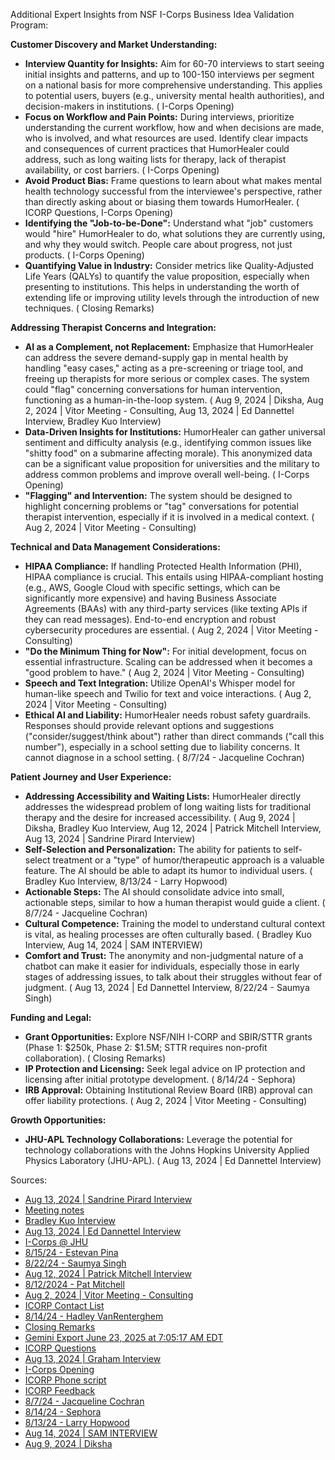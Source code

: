 Additional Expert Insights from NSF I-Corps Business Idea Validation Program:

**Customer Discovery and Market Understanding:**

* **Interview Quantity for Insights:** Aim for 60-70 interviews to start seeing initial insights and patterns, and up to 100-150 interviews per segment on a national basis for more comprehensive understanding. This applies to potential users, buyers (e.g., university mental health authorities), and decision-makers in institutions. ( I-Corps Opening)  
* **Focus on Workflow and Pain Points:** During interviews, prioritize understanding the current workflow, how and when decisions are made, who is involved, and what resources are used. Identify clear impacts and consequences of current practices that HumorHealer could address, such as long waiting lists for therapy, lack of therapist availability, or cost barriers. ( I-Corps Opening)  
* **Avoid Product Bias:** Frame questions to learn about what makes mental health technology successful from the interviewee's perspective, rather than directly asking about or biasing them towards HumorHealer. ( ICORP Questions, I-Corps Opening)  
* **Identifying the "Job-to-be-Done":** Understand what "job" customers would "hire" HumorHealer to do, what solutions they are currently using, and why they would switch. People care about progress, not just products. ( I-Corps Opening)  
* **Quantifying Value in Industry:** Consider metrics like Quality-Adjusted Life Years (QALYs) to quantify the value proposition, especially when presenting to institutions. This helps in understanding the worth of extending life or improving utility levels through the introduction of new techniques. ( Closing Remarks)

**Addressing Therapist Concerns and Integration:**

* **AI as a Complement, not Replacement:** Emphasize that HumorHealer can address the severe demand-supply gap in mental health by handling "easy cases," acting as a pre-screening or triage tool, and freeing up therapists for more serious or complex cases. The system could "flag" concerning conversations for human intervention, functioning as a human-in-the-loop system. ( Aug 9, 2024 | Diksha, Aug 2, 2024 | Vitor Meeting \- Consulting, Aug 13, 2024 | Ed Dannettel Interview, Bradley Kuo Interview)  
* **Data-Driven Insights for Institutions:** HumorHealer can gather universal sentiment and difficulty analysis (e.g., identifying common issues like "shitty food" on a submarine affecting morale). This anonymized data can be a significant value proposition for universities and the military to address common problems and improve overall well-being. ( I-Corps Opening)  
* **"Flagging" and Intervention:** The system should be designed to highlight concerning problems or "tag" conversations for potential therapist intervention, especially if it is involved in a medical context. ( Aug 2, 2024 | Vitor Meeting \- Consulting)

**Technical and Data Management Considerations:**

* **HIPAA Compliance:** If handling Protected Health Information (PHI), HIPAA compliance is crucial. This entails using HIPAA-compliant hosting (e.g., AWS, Google Cloud with specific settings, which can be significantly more expensive) and having Business Associate Agreements (BAAs) with any third-party services (like texting APIs if they can read messages). End-to-end encryption and robust cybersecurity procedures are essential. ( Aug 2, 2024 | Vitor Meeting \- Consulting)  
* **"Do the Minimum Thing for Now":** For initial development, focus on essential infrastructure. Scaling can be addressed when it becomes a "good problem to have." ( Aug 2, 2024 | Vitor Meeting \- Consulting)  
* **Speech and Text Integration:** Utilize OpenAI's Whisper model for human-like speech and Twilio for text and voice interactions. ( Aug 2, 2024 | Vitor Meeting \- Consulting)  
* **Ethical AI and Liability:** HumorHealer needs robust safety guardrails. Responses should provide relevant options and suggestions ("consider/suggest/think about") rather than direct commands ("call this number"), especially in a school setting due to liability concerns. It cannot diagnose in a school setting. ( 8/7/24 \- Jacqueline Cochran)

**Patient Journey and User Experience:**

* **Addressing Accessibility and Waiting Lists:** HumorHealer directly addresses the widespread problem of long waiting lists for traditional therapy and the desire for increased accessibility. ( Aug 9, 2024 | Diksha, Bradley Kuo Interview, Aug 12, 2024 | Patrick Mitchell Interview, Aug 13, 2024 | Sandrine Pirard Interview)  
* **Self-Selection and Personalization:** The ability for patients to self-select treatment or a "type" of humor/therapeutic approach is a valuable feature. The AI should be able to adapt its humor to individual users. ( Bradley Kuo Interview, 8/13/24 \- Larry Hopwood)  
* **Actionable Steps:** The AI should consolidate advice into small, actionable steps, similar to how a human therapist would guide a client. ( 8/7/24 \- Jacqueline Cochran)  
* **Cultural Competence:** Training the model to understand cultural context is vital, as healing processes are often culturally based. ( Bradley Kuo Interview, Aug 14, 2024 | SAM INTERVIEW)  
* **Comfort and Trust:** The anonymity and non-judgmental nature of a chatbot can make it easier for individuals, especially those in early stages of addressing issues, to talk about their struggles without fear of judgment. ( Aug 13, 2024 | Ed Dannettel Interview, 8/22/24 \- Saumya Singh)

**Funding and Legal:**

* **Grant Opportunities:** Explore NSF/NIH I-CORP and SBIR/STTR grants (Phase 1: $250k, Phase 2: $1.5M; STTR requires non-profit collaboration). ( Closing Remarks)  
* **IP Protection and Licensing:** Seek legal advice on IP protection and licensing after initial prototype development. ( 8/14/24 \- Sephora)  
* **IRB Approval:** Obtaining Institutional Review Board (IRB) approval can offer liability protections. ( Aug 2, 2024 | Vitor Meeting \- Consulting)

**Growth Opportunities:**

* **JHU-APL Technology Collaborations:** Leverage the potential for technology collaborations with the Johns Hopkins University Applied Physics Laboratory (JHU-APL). ( Aug 13, 2024 | Ed Dannettel Interview)

Sources:

* [Aug 13, 2024 | Sandrine Pirard Interview](https://drive.google.com/open?id=15xm3diRUZ_VsmRYBMkZGlD4ER9AYjNOKtssrxyGtKOM)  
* [Meeting notes](https://drive.google.com/open?id=1og0BjnQC4mRAWqyKmw_pZx8qaxO-gmFlWjJ8bwd6utU)  
* [Bradley Kuo Interview](https://drive.google.com/open?id=1WHKS9VTm6CxpuXPmpLCTSV3yXsoH7yd5HnnvfqcZbIw)  
* [Aug 13, 2024 | Ed Dannettel Interview](https://drive.google.com/open?id=1belHzQDqOqX5C8mu2yuLAk7RD3mFF6obD3XeW52ro6Y)  
* [I-Corps @ JHU](https://drive.google.com/open?id=1yWOHuOyl8BntiO7VhLs3a4vsABUVmGKj)  
* [8/15/24 \- Estevan Pina](https://drive.google.com/open?id=1mV55Kxm2ysb_FIIN-ZdTLM9svuaIk1bnu-8eFpIUcyA)  
* [8/22/24 \- Saumya Singh](https://drive.google.com/open?id=1wD1WVSSfeFRRUWbA3G4OOaOHe4Qo-Sfp3d3pBw6SkHs)  
* [Aug 12, 2024 | Patrick Mitchell Interview](https://drive.google.com/open?id=1TpNgCBNRg0lNAoW21Cf9QP9tOXmVT1yGz_p4XLW1STM)  
* [8/12/2024 \- Pat Mitchell](https://drive.google.com/open?id=16rF4nx3md98xKVgnJW18r1QdIXqTjyBdjxuvvEDOh-k)  
* [Aug 2, 2024 | Vitor Meeting \- Consulting](https://drive.google.com/open?id=1AHf--BwwvPnMvfFmNTaSdU86yH8OWfCv0BOJrsM4W5U)  
* [ICORP Contact List](https://drive.google.com/open?id=1Z75Wl7UB0i-_9RsVQV59eVutx4GakTSLQXE-M7WXX9o)  
* [8/14/24 \- Hadley VanRenterghem](https://drive.google.com/open?id=1pnM3R-KXp8lMqEcn-P9YepoDxJCOywBfIBPgXXx2h3Q)  
* [Closing Remarks](https://drive.google.com/open?id=1MjUIkk5AAOa1U9tHRu54YBDvrQI5jm-by289n9Ggvyg)  
* [Gemini Export June 23, 2025 at 7:05:17 AM EDT](https://docs.google.com/document/d/1G5JZJpGar1-r1Xv0C93oPIGUgekyMGwb0j-zO1EQIds/edit)  
* [ICORP Questions](https://drive.google.com/open?id=1DPu3noKjlnQC30BbqVprZY9uV0KoBAXDLcfQ6ZWgPpI)  
* [Aug 13, 2024 | Graham Interview](https://drive.google.com/open?id=1x-9sJemmP1lXx4F_eNK9V_wTGxlIwEBrcH5w3y2B7T8)  
* [I-Corps Opening](https://drive.google.com/open?id=1-foLKk0Zt_6d3ci0mZAbHd9dgqOzsCmMSHXnEptyHkE)  
* [ICORP Phone script](https://drive.google.com/open?id=1HK6w7LJNWWb0CQ1P-XWg0S9VwxCI0Ogt8Ot5RMCXt68)  
* [ICORP Feedback](https://drive.google.com/open?id=1geZfMZ6hp177o6KRCL7iB4P_eS63x--FtzaJwQeW9Ks)  
* [8/7/24 \- Jacqueline Cochran](https://drive.google.com/open?id=1hCcuBkByzu0Xw9eT8gYySAdZTEnDphtEe3F9H8z-nuU)  
* [8/14/24 \- Sephora](https://drive.google.com/open?id=1Bxa_--b912D-oy5bV95qQ3qExCRyZBRbF_Jdr-j7fhM)  
* [8/13/24 \- Larry Hopwood](https://drive.google.com/open?id=1PND3go2rtX2tZcoXZHAUHblVPnDBKifcc2L2b_O04_E)  
* [Aug 14, 2024 | SAM INTERVIEW](https://drive.google.com/open?id=1lSvsMDuwYNua2RslDiHX65FcDQXBPc4ccstiiea-Trk)  
* [Aug 9, 2024 | Diksha](https://drive.google.com/open?id=1R9uSryQOeWTFxrjAc9Qx5UmnuBew2WuUFmaWIRskQ4g)